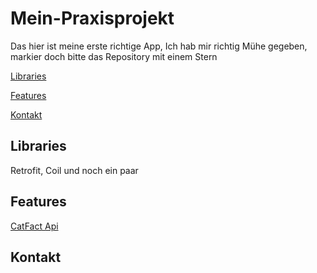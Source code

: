 # Mein-Praxisprojekt

Das hier ist meine erste richtige App, Ich hab mir richtig Mühe gegeben, markier doch bitte das Repository mit einem Stern

[Libraries](README.md#Libraries)

[Features](README.md#features)

[Kontakt](README.md#Kontakt)


## Libraries

Retrofit, Coil und noch ein  paar

## Features

[CatFact Api](https://catfact.ninja/)

## Kontakt


